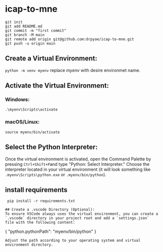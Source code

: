 # icap-to-mne
```echo "# icap-to-mne" >> README.md
git init
git add README.md
git commit -m "first commit"
git branch -M main
git remote add origin git@github.com:drpyae/icap-to-mne.git
git push -u origin main
```
## Create a Virtual Environment:
```python -m venv myenv```
replace *myenv* with desire environmet name.
## Activate the Virtual Environment:
### Windows:
```.\myenv\Scripts\activate```
### macOS/Linux:
```source myenv/bin/activate ```

## Select the Python Interpreter:
Once the virtual environment is activated, open the Command Palette by pressing `Ctrl+Shift+P`and type "Python: Select Interpreter." Choose the interpreter located in your virtual environment (it will look something like `.myenv\Scripts\python.exe` or `.myenv/bin/python`).


## install requirements 
```pyhon
 pip install -r requirements.txt

## Create a .vscode Directory (Optional):
To ensure VSCode always uses the virtual environment, you can create a `.vscode` directory in your project root and add a `settings.json` file with the following content:
``` 
{
    "python.pythonPath": "myenv/bin/python"
}
```
Adjust the path according to your operating system and virtual environment directory.